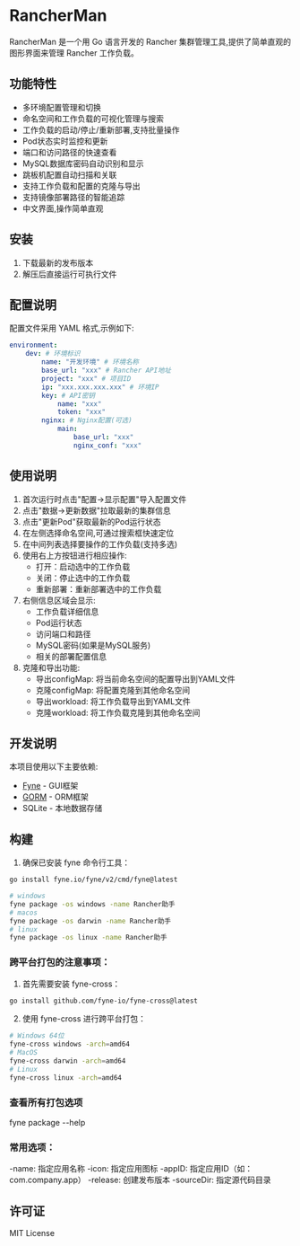 # RancherMan

RancherMan 是一个用 Go 语言开发的 Rancher 集群管理工具,提供了简单直观的图形界面来管理 Rancher 工作负载。

## 功能特性

- 多环境配置管理和切换
- 命名空间和工作负载的可视化管理与搜索
- 工作负载的启动/停止/重新部署,支持批量操作
- Pod状态实时监控和更新
- 端口和访问路径的快速查看
- MySQL数据库密码自动识别和显示
- 跳板机配置自动扫描和关联
- 支持工作负载和配置的克隆与导出
- 支持镜像部署路径的智能追踪
- 中文界面,操作简单直观

## 安装

1. 下载最新的发布版本
2. 解压后直接运行可执行文件

## 配置说明

配置文件采用 YAML 格式,示例如下:
```yaml
environment:
    dev: # 环境标识
        name: "开发环境" # 环境名称
        base_url: "xxx" # Rancher API地址
        project: "xxx" # 项目ID
        ip: "xxx.xxx.xxx.xxx" # 环境IP
        key: # API密钥
            name: "xxx"
            token: "xxx"
        nginx: # Nginx配置(可选)
            main:
                base_url: "xxx"
                nginx_conf: "xxx"
```

## 使用说明

1. 首次运行时点击"配置->显示配置"导入配置文件
2. 点击"数据->更新数据"拉取最新的集群信息
3. 点击"更新Pod"获取最新的Pod运行状态
4. 在左侧选择命名空间,可通过搜索框快速定位
5. 在中间列表选择要操作的工作负载(支持多选)
6. 使用右上方按钮进行相应操作:
   - 打开：启动选中的工作负载
   - 关闭：停止选中的工作负载
   - 重新部署：重新部署选中的工作负载
7. 右侧信息区域会显示:
   - 工作负载详细信息
   - Pod运行状态
   - 访问端口和路径
   - MySQL密码(如果是MySQL服务)
   - 相关的部署配置信息
8. 克隆和导出功能:
   - 导出configMap: 将当前命名空间的配置导出到YAML文件
   - 克隆configMap: 将配置克隆到其他命名空间
   - 导出workload: 将工作负载导出到YAML文件
   - 克隆workload: 将工作负载克隆到其他命名空间

## 开发说明

本项目使用以下主要依赖:

- [Fyne](https://fyne.io/) - GUI框架
- [GORM](https://gorm.io/) - ORM框架
- SQLite - 本地数据存储

## 构建

1. 确保已安装 fyne 命令行工具：
```bash
go install fyne.io/fyne/v2/cmd/fyne@latest
```

```bash
# windows
fyne package -os windows -name Rancher助手
# macos
fyne package -os darwin -name Rancher助手
# linux
fyne package -os linux -name Rancher助手
```

### 跨平台打包的注意事项：
1. 首先需要安装 fyne-cross：
```bash
go install github.com/fyne-io/fyne-cross@latest
```

2. 使用 fyne-cross 进行跨平台打包：
```bash
# Windows 64位
fyne-cross windows -arch=amd64
# MacOS
fyne-cross darwin -arch=amd64
# Linux
fyne-cross linux -arch=amd64
```

### 查看所有打包选项
fyne package --help

### 常用选项：
-name: 指定应用名称
-icon: 指定应用图标
-appID: 指定应用ID（如：com.company.app）
-release: 创建发布版本
-sourceDir: 指定源代码目录


## 许可证

MIT License
